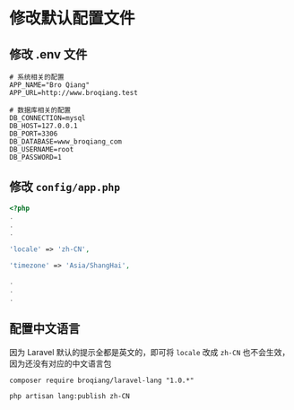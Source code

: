 # 修改默认配置文件

## 修改 .env 文件

```shell
# 系统相关的配置
APP_NAME="Bro Qiang"
APP_URL=http://www.broqiang.test

# 数据库相关的配置
DB_CONNECTION=mysql
DB_HOST=127.0.0.1
DB_PORT=3306
DB_DATABASE=www_broqiang_com
DB_USERNAME=root
DB_PASSWORD=1
```

## 修改 `config/app.php`

```php
<?php
.
.
.

'locale' => 'zh-CN',

'timezone' => 'Asia/ShangHai',

.
.
.
```

## 配置中文语言

因为 Laravel 默认的提示全都是英文的，即可将 `locale` 改成 `zh-CN` 也不会生效，因为还没有对应的中文语言包

```shell
composer require broqiang/laravel-lang "1.0.*"

php artisan lang:publish zh-CN
```

